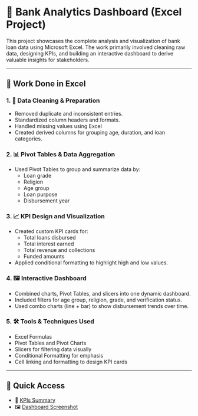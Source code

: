 # 🏦 Bank Analytics Dashboard (Excel Project)

This project showcases the complete analysis and visualization of bank loan data using Microsoft Excel. The work primarily involved cleaning raw data, designing KPIs, and building an interactive dashboard to derive valuable insights for stakeholders.

---

## 🧠 Work Done in Excel

### 1. 🧹 Data Cleaning & Preparation
- Removed duplicate and inconsistent entries.
- Standardized column headers and formats.
- Handled missing values using Excel 
- Created derived columns for grouping age, duration, and loan categories.

### 2. 📊 Pivot Tables & Data Aggregation
- Used Pivot Tables to group and summarize data by:
  - Loan grade
  - Religion
  - Age group
  - Loan purpose
  - Disbursement year

### 3. 📈 KPI Design and Visualization
- Created custom KPI cards for:
  - Total loans disbursed
  - Total interest earned
  - Total revenue and collections
  - Funded amounts
- Applied conditional formatting to highlight high and low values.

### 4. 🖼️ Interactive Dashboard
- Combined charts, Pivot Tables, and slicers into one dynamic dashboard.
- Included filters for age group, religion, grade, and verification status.
- Used combo charts (line + bar) to show disbursement trends over time.

### 5. 🛠️ Tools & Techniques Used
- Excel Formulas
- Pivot Tables and Pivot Charts
- Slicers for filtering data visually
- Conditional Formatting for emphasis
- Cell linking and formatting to design KPI cards

---

## 🔗 Quick Access

- 📄 [KPIs Summary](https://github.com/mdsamreen414/Excel/blob/main/Bank%20Analytics/KPIs%20Summary.txt)  
- 🖼️ [Dashboard Screenshot](https://github.com/mdsamreen414/Excel/blob/main/Bank%20Analytics/Screenshot.png)


